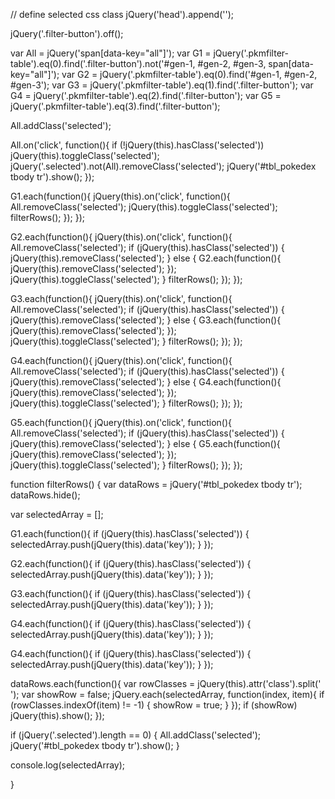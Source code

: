 // define selected css class
jQuery('head').append('<style>.selected{border:3px solid deepskyblue;}</style>');

jQuery('.filter-button').off();

var All = jQuery('span[data-key="all"]');
var G1  = jQuery('.pkmfilter-table').eq(0).find('.filter-button').not('#gen-1, #gen-2, #gen-3, span[data-key="all"]');
var G2  = jQuery('.pkmfilter-table').eq(0).find('#gen-1, #gen-2, #gen-3');
var G3  = jQuery('.pkmfilter-table').eq(1).find('.filter-button');
var G4  = jQuery('.pkmfilter-table').eq(2).find('.filter-button');
var G5  = jQuery('.pkmfilter-table').eq(3).find('.filter-button');

All.addClass('selected');

All.on('click', function(){
  if (!jQuery(this).hasClass('selected')) jQuery(this).toggleClass('selected');
  jQuery('.selected').not(All).removeClass('selected');
  jQuery('#tbl_pokedex tbody tr').show();
});

G1.each(function(){
  jQuery(this).on('click', function(){
    All.removeClass('selected');
    jQuery(this).toggleClass('selected');
    filterRows();
  });
});

G2.each(function(){
  jQuery(this).on('click', function(){
    All.removeClass('selected');
    if (jQuery(this).hasClass('selected')) {
      jQuery(this).removeClass('selected');
    } else {
      G2.each(function(){
        jQuery(this).removeClass('selected');
      });
      jQuery(this).toggleClass('selected');
    }
    filterRows();
  });
});

G3.each(function(){
  jQuery(this).on('click', function(){
    All.removeClass('selected');
    if (jQuery(this).hasClass('selected')) {
      jQuery(this).removeClass('selected');
    } else {
      G3.each(function(){
        jQuery(this).removeClass('selected');
      });
      jQuery(this).toggleClass('selected');
    }
    filterRows();
  });
});

G4.each(function(){
  jQuery(this).on('click', function(){
    All.removeClass('selected');
    if (jQuery(this).hasClass('selected')) {
      jQuery(this).removeClass('selected');
    } else {
      G4.each(function(){
        jQuery(this).removeClass('selected');
      });
      jQuery(this).toggleClass('selected');
    }
    filterRows();
  });
});

G5.each(function(){
  jQuery(this).on('click', function(){
    All.removeClass('selected');
    if (jQuery(this).hasClass('selected')) {
      jQuery(this).removeClass('selected');
    } else {
      G5.each(function(){
        jQuery(this).removeClass('selected');
      });
      jQuery(this).toggleClass('selected');
    }
    filterRows();
  });
});

function filterRows() {
  var dataRows = jQuery('#tbl_pokedex tbody tr');
  dataRows.hide();

  var selectedArray = [];

  G1.each(function(){
    if (jQuery(this).hasClass('selected')) {
      selectedArray.push(jQuery(this).data('key'));
    }
  });

  G2.each(function(){
    if (jQuery(this).hasClass('selected')) {
      selectedArray.push(jQuery(this).data('key'));
    }
  });

  G3.each(function(){
    if (jQuery(this).hasClass('selected')) {
      selectedArray.push(jQuery(this).data('key'));
    }
  });

  G4.each(function(){
    if (jQuery(this).hasClass('selected')) {
      selectedArray.push(jQuery(this).data('key'));
    }
  });

  G4.each(function(){
    if (jQuery(this).hasClass('selected')) {
      selectedArray.push(jQuery(this).data('key'));
    }
  });

  dataRows.each(function(){
    var rowClasses = jQuery(this).attr('class').split(' ');
    var showRow = false;
    jQuery.each(selectedArray, function(index, item){
      if (rowClasses.indexOf(item) != -1) {
        showRow = true;
      }
    });
    if (showRow) jQuery(this).show();
  });

  if (jQuery('.selected').length == 0) {
    All.addClass('selected');
    jQuery('#tbl_pokedex tbody tr').show();
  }

  console.log(selectedArray);

}
